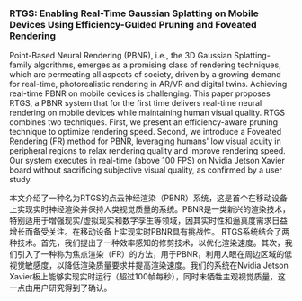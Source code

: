 ### RTGS: Enabling Real-Time Gaussian Splatting on Mobile Devices Using Efficiency-Guided Pruning and Foveated Rendering

Point-Based Neural Rendering (PBNR), i.e., the 3D Gaussian Splatting-family algorithms, emerges as a promising class of rendering techniques, which are permeating all aspects of society, driven by a growing demand for real-time, photorealistic rendering in AR/VR and digital twins. Achieving real-time PBNR on mobile devices is challenging.
This paper proposes RTGS, a PBNR system that for the first time delivers real-time neural rendering on mobile devices while maintaining human visual quality. RTGS combines two techniques. First, we present an efficiency-aware pruning technique to optimize rendering speed. Second, we introduce a Foveated Rendering (FR) method for PBNR, leveraging humans' low visual acuity in peripheral regions to relax rendering quality and improve rendering speed. Our system executes in real-time (above 100 FPS) on Nvidia Jetson Xavier board without sacrificing subjective visual quality, as confirmed by a user study.

本文介绍了一种名为RTGS的点云神经渲染（PBNR）系统，这是首个在移动设备上实现实时神经渲染并保持人类视觉质量的系统。PBNR是一类新兴的渲染技术，特别适用于增强现实/虚拟现实和数字孪生等领域，因其实时性和逼真度需求日益增长而备受关注。在移动设备上实现实时PBNR具有挑战性。
RTGS系统结合了两种技术。首先，我们提出了一种效率感知的修剪技术，以优化渲染速度。其次，我们引入了一种称为焦点渲染（FR）的方法，用于PBNR，利用人眼在周边区域的低视觉敏感度，以降低渲染质量要求并提高渲染速度。我们的系统在Nvidia Jetson Xavier板上能够实现实时运行（超过100帧每秒），同时未牺牲主观视觉质量，这一点由用户研究得到了确认。
